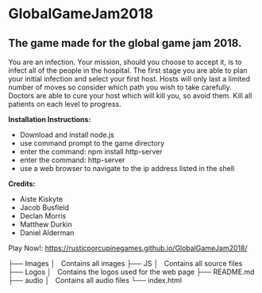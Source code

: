 # GlobalGameJam2018
## The game made for the global game jam 2018.

You are an infection. Your mission, should you choose to accept it, is to infect all of the people in the hospital. The first stage you are able to plan your initial infection and select your first host. Hosts will only last a limited number of moves so consider which path you wish to take carefully. Doctors are able to cure your host which will kill you, so avoid them. Kill all patients on each level to progress.

**Installation Instructions:** 
* Download and install node.js
* use command prompt to the game directory
* enter the command: npm install http-server
* enter the command:  http-server
* use a web browser to navigate to the ip address listed in the shell


**Credits:** 
* Aiste Kiskyte
* Jacob Busfield
* Declan Morris
* Matthew Durkin
* Daniel Alderman

Play Now!: 
https://rusticporcupinegames.github.io/GlobalGameJam2018/

├── Images
│   Contains all images
├── JS
│   Contains all source files
├── Logos
│   Contains the logos used for the web page
├── README.md
├── audio
│   Contains all audio files
└── index.html
